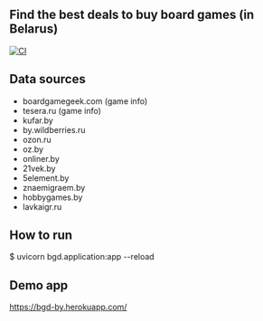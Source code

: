 ## Find the best deals to buy board games (in Belarus)

[![CI](https://github.com/ar0ne/bg_deal/actions/workflows/action.yml/badge.svg)](https://github.com/ar0ne/bg_deal/actions/workflows/action.yml)


## Data sources

 - boardgamegeek.com (game info)
 - tesera.ru (game info)
 - kufar.by
 - by.wildberries.ru
 - ozon.ru
 - oz.by
 - onliner.by
 - 21vek.by
 - 5element.by
 - znaemigraem.by
 - hobbygames.by
 - lavkaigr.ru


## How to run

$ uvicorn bgd.application:app --reload

## Demo app

https://bgd-by.herokuapp.com/

